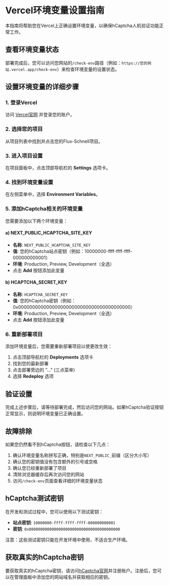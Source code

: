 # Vercel环境变量设置指南

本指南将帮助您在Vercel上正确设置环境变量，以确保hCaptcha人机验证功能正常工作。

## 查看环境变量状态

部署完成后，您可以访问您网站的`/check-env`路径（例如：`https://您的网站.vercel.app/check-env`）来检查环境变量的设置状态。

## 设置环境变量的详细步骤

### 1. 登录Vercel

访问 [Vercel官网](https://vercel.com) 并登录您的账户。

### 2. 选择您的项目

从项目列表中找到并点击您的Flux-Schnell项目。

### 3. 进入项目设置

在项目面板中，点击顶部导航栏的 **Settings** 选项卡。

### 4. 找到环境变量设置

在左侧菜单中，选择 **Environment Variables**。

### 5. 添加hCaptcha相关的环境变量

您需要添加以下两个环境变量：

#### a) NEXT_PUBLIC_HCAPTCHA_SITE_KEY

- **名称**: `NEXT_PUBLIC_HCAPTCHA_SITE_KEY`
- **值**: 您的hCaptcha站点密钥（例如：10000000-ffff-ffff-ffff-000000000001）
- **环境**: Production, Preview, Development（全选）
- 点击 **Add** 按钮添加此变量

#### b) HCAPTCHA_SECRET_KEY

- **名称**: `HCAPTCHA_SECRET_KEY`
- **值**: 您的hCaptcha密钥（例如：0x0000000000000000000000000000000000000000）
- **环境**: Production, Preview, Development（全选）
- 点击 **Add** 按钮添加此变量

### 6. 重新部署项目

添加环境变量后，您需要重新部署项目以使更改生效：

1. 点击顶部导航栏的 **Deployments** 选项卡
2. 找到您的最新部署
3. 点击部署旁边的 "..." (三点菜单)
4. 选择 **Redeploy** 选项

## 验证设置

完成上述步骤后，请等待部署完成，然后访问您的网站。如果hCaptcha验证按钮正常显示，则说明环境变量已正确设置。

## 故障排除

如果您仍然看不到hCaptcha按钮，请检查以下几点：

1. 确认环境变量名称拼写正确，特别是`NEXT_PUBLIC_`前缀（区分大小写）
2. 确认您的密钥值没有包含额外的引号或空格
3. 确认您已经重新部署了项目
4. 清除浏览器缓存后再次访问您的网站
5. 访问`/check-env`页面查看详细的环境变量状态

## hCaptcha测试密钥

在开发和测试过程中，您可以使用以下测试密钥：

- **站点密钥**: `10000000-ffff-ffff-ffff-000000000001`
- **密钥**: `0x0000000000000000000000000000000000000000`

注意：这些测试密钥只能在开发环境中使用，不适合生产环境。

## 获取真实的hCaptcha密钥

要获取真实的hCaptcha密钥，请访问[hCaptcha官网](https://www.hcaptcha.com/)并注册账户。注册后，您可以在管理面板中添加您的网站域名并获取相应的密钥。 